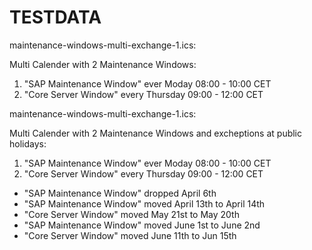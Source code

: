 TESTDATA
========

maintenance-windows-multi-exchange-1.ics:

Multi Calender with 2 Maintenance Windows:

1. "SAP Maintenance Window" ever Moday 08:00 - 10:00 CET
2. "Core Server Window" every Thursday 09:00 - 12:00 CET

maintenance-windows-multi-exchange-1.ics:

Multi Calender with 2 Maintenance Windows and excheptions
at public holidays:

1. "SAP Maintenance Window" ever Moday 08:00 - 10:00 CET
2. "Core Server Window" every Thursday 09:00 - 12:00 CET

- "SAP Maintenance Window" dropped April 6th
- "SAP Maintenance Window" moved April 13th to April 14th
- "Core Server Window" moved May 21st to May 20th
- "SAP Maintenance Window" moved June 1st to June 2nd
- "Core Server Window" moved June 11th to Jun 15th


